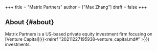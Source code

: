 +++
title = "Matrix Partners"
author = ["Max Zhang"]
draft = false
+++

## About {#about}

Matrix Partners is a US-based private equity investment firm focusing on
[Venture Capital]({{<relref "20211227195938-venture_capital.md#" >}}) investments.